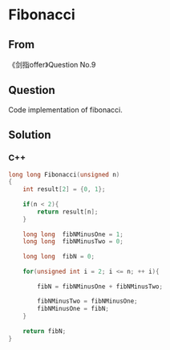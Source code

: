 # Fibonacci



## From

《剑指offer》Question No.9



## Question

Code implementation of fibonacci.



## Solution  



### C++

```c++
long long Fibonacci(unsigned n)
{
    int result[2] = {0, 1};
    
    if(n < 2){
        return result[n];
    }
    
    long long  fibNMinusOne = 1;
    long long  fibNMinusTwo = 0;
    
    long long  fibN = 0;
    
    for(unsigned int i = 2; i <= n; ++ i){
        
        fibN = fibNMinusOne + fibNMinusTwo;
        
        fibNMinusTwo = fibNMinusOne;
        fibNMinusOne = fibN;
    }
    
    return fibN;
}
```

